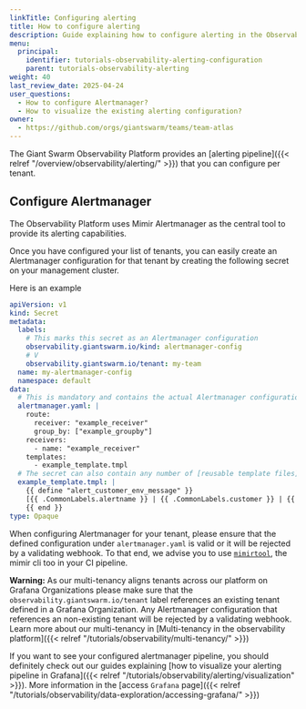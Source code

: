 ```yaml
---
linkTitle: Configuring alerting
title: How to configure alerting
description: Guide explaining how to configure alerting in the Observability Platform.
menu:
  principal:
    identifier: tutorials-observability-alerting-configuration
    parent: tutorials-observability-alerting
weight: 40
last_review_date: 2025-04-24
user_questions:
  - How to configure Alertmanager?
  - How to visualize the existing alerting configuration?
owner:
  - https://github.com/orgs/giantswarm/teams/team-atlas
---
```


The Giant Swarm Observability Platform provides an [alerting pipeline]({{< relref "/overview/observability/alerting/" >}}) that you can configure per tenant.

## Configure Alertmanager

The Observability Platform uses Mimir Alertmanager as the central tool to provide its alerting capabilities.

Once you have configured your list of tenants, you can easily create an Alertmanager configuration for that tenant by creating the following secret on your management cluster.

Here is an example
```yaml
apiVersion: v1
kind: Secret
metadata:
  labels:
    # This marks this secret as an Alertmanager configuration
    observability.giantswarm.io/kind: alertmanager-config
    # V
    observability.giantswarm.io/tenant: my-team
  name: my-alertmanager-config
  namespace: default
data:
  # This is mandatory and contains the actual Alertmanager configuration.
  alertmanager.yaml: |
    route:
      receiver: "example_receiver"
      group_by: ["example_groupby"]
    receivers:
      - name: "example_receiver"
    templates:
      - example_template.tmpl
  # The secret can also contain any number of [reusable template files](https://prometheus.io/docs/alerting/latest/notification_examples/#defining-reusable-templates) that must be in the form `filename.tmpl`. Any other entry will be ignored.
  example_template.tmpl: |
    {{ define "alert_customer_env_message" }}
    [{{ .CommonLabels.alertname }} | {{ .CommonLabels.customer }} | {{ .CommonLabels.environment }}]
    {{ end }}
type: Opaque
```

When configuring Alertmanager for your tenant, please ensure that the defined configuration under `alertmanager.yaml` is valid or it will be rejected by a validating webhook. To that end, we advise you to use [`mimirtool`](https://grafana.com/docs/mimir/latest/manage/tools/mimirtool/#validate-alertmanager-configuration), the mimir cli too in your CI pipeline.

**Warning:** As our multi-tenancy aligns tenants across our platform on Grafana Organizations please make sure that the `observability.giantswarm.io/tenant` label references an existing tenant defined in a Grafana Organization. Any Alertmanager configuration that references an non-existing tenant will be rejected by a validating webhook. Learn more about our multi-tenancy in [Multi-tenancy in the observability platform]({{< relref "/tutorials/observability/multi-tenancy/" >}})

If you want to see your configured alertmanager pipeline, you should definitely check out our guides explaining [how to visualize your alerting pipeline in Grafana]({{< relref "/tutorials/observability/alerting/visualization" >}}). More information in the [access `Grafana` page]({{< relref "/tutorials/observability/data-exploration/accessing-grafana/" >}})
